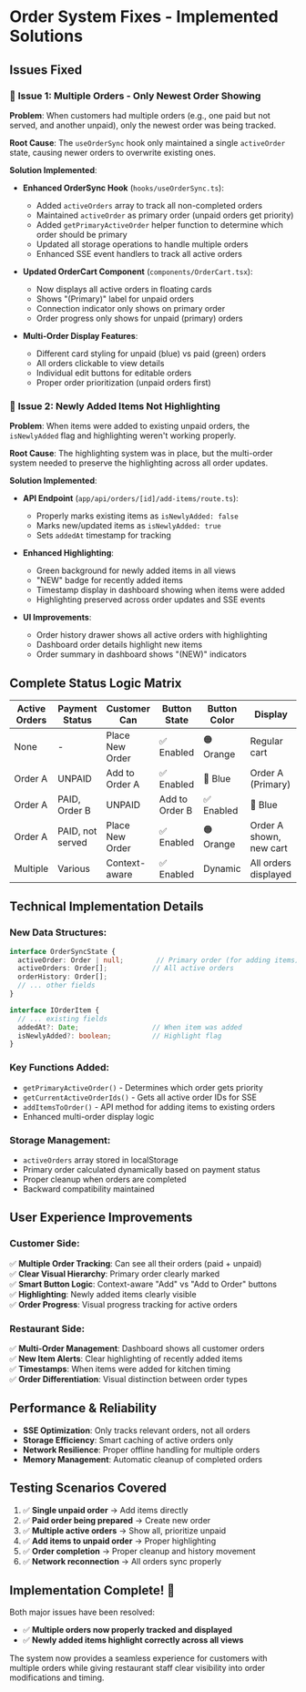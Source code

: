 # Order System Fixes - Implemented Solutions

## Issues Fixed

### 🔧 **Issue 1: Multiple Orders - Only Newest Order Showing**

**Problem**: When customers had multiple orders (e.g., one paid but not served, and another unpaid), only the newest order was being tracked.

**Root Cause**: The `useOrderSync` hook only maintained a single `activeOrder` state, causing newer orders to overwrite existing ones.

**Solution Implemented**:
- **Enhanced OrderSync Hook** (`hooks/useOrderSync.ts`):
  - Added `activeOrders` array to track all non-completed orders
  - Maintained `activeOrder` as primary order (unpaid orders get priority)
  - Added `getPrimaryActiveOrder` helper function to determine which order should be primary
  - Updated all storage operations to handle multiple orders
  - Enhanced SSE event handlers to track all active orders

- **Updated OrderCart Component** (`components/OrderCart.tsx`):
  - Now displays all active orders in floating cards
  - Shows "(Primary)" label for unpaid orders
  - Connection indicator only shows on primary order
  - Order progress only shows for unpaid (primary) orders

- **Multi-Order Display Features**:
  - Different card styling for unpaid (blue) vs paid (green) orders
  - All orders clickable to view details
  - Individual edit buttons for editable orders
  - Proper order prioritization (unpaid orders first)

### 🎨 **Issue 2: Newly Added Items Not Highlighting**

**Problem**: When items were added to existing unpaid orders, the `isNewlyAdded` flag and highlighting weren't working properly.

**Root Cause**: The highlighting system was in place, but the multi-order system needed to preserve the highlighting across all order updates.

**Solution Implemented**:
- **API Endpoint** (`app/api/orders/[id]/add-items/route.ts`):
  - Properly marks existing items as `isNewlyAdded: false`
  - Marks new/updated items as `isNewlyAdded: true`
  - Sets `addedAt` timestamp for tracking

- **Enhanced Highlighting**:
  - Green background for newly added items in all views
  - "NEW" badge for recently added items
  - Timestamp display in dashboard showing when items were added
  - Highlighting preserved across order updates and SSE events

- **UI Improvements**:
  - Order history drawer shows all active orders with highlighting
  - Dashboard order details highlight new items
  - Order summary in dashboard shows "(NEW)" indicators

## Complete Status Logic Matrix

| Active Orders | Payment Status | Customer Can | Button State | Button Color | Display |
|--------------|---------------|-------------|-------------|-------------|---------|
| None | - | Place New Order | ✅ Enabled | 🟠 Orange | Regular cart |
| Order A | UNPAID | Add to Order A | ✅ Enabled | 🔵 Blue | Order A (Primary) |
| Order A | PAID, Order B | UNPAID | Add to Order B | ✅ Enabled | 🔵 Blue | Both orders shown |
| Order A | PAID, not served | Place New Order | ✅ Enabled | 🟠 Orange | Order A shown, new cart |
| Multiple | Various | Context-aware | ✅ Enabled | Dynamic | All orders displayed |

## Technical Implementation Details

### **New Data Structures**:
```typescript
interface OrderSyncState {
  activeOrder: Order | null;        // Primary order (for adding items)
  activeOrders: Order[];           // All active orders
  orderHistory: Order[];
  // ... other fields
}

interface IOrderItem {
  // ... existing fields
  addedAt?: Date;                  // When item was added
  isNewlyAdded?: boolean;          // Highlight flag
}
```

### **Key Functions Added**:
- `getPrimaryActiveOrder()` - Determines which order gets priority
- `getCurrentActiveOrderIds()` - Gets all active order IDs for SSE
- `addItemsToOrder()` - API method for adding items to existing orders
- Enhanced multi-order display logic

### **Storage Management**:
- `activeOrders` array stored in localStorage
- Primary order calculated dynamically based on payment status
- Proper cleanup when orders are completed
- Backward compatibility maintained

## User Experience Improvements

### **Customer Side**:
✅ **Multiple Order Tracking**: Can see all their orders (paid + unpaid)  
✅ **Clear Visual Hierarchy**: Primary order clearly marked  
✅ **Smart Button Logic**: Context-aware "Add" vs "Add to Order" buttons  
✅ **Highlighting**: Newly added items clearly visible  
✅ **Order Progress**: Visual progress tracking for active orders  

### **Restaurant Side**:
✅ **Multi-Order Management**: Dashboard shows all customer orders  
✅ **New Item Alerts**: Clear highlighting of recently added items  
✅ **Timestamps**: When items were added for kitchen timing  
✅ **Order Differentiation**: Visual distinction between order types  

## Performance & Reliability

- **SSE Optimization**: Only tracks relevant orders, not all orders
- **Storage Efficiency**: Smart caching of active orders only
- **Network Resilience**: Proper offline handling for multiple orders
- **Memory Management**: Automatic cleanup of completed orders

## Testing Scenarios Covered

1. ✅ **Single unpaid order** → Add items directly
2. ✅ **Paid order being prepared** → Create new order  
3. ✅ **Multiple active orders** → Show all, prioritize unpaid
4. ✅ **Add items to unpaid order** → Proper highlighting
5. ✅ **Order completion** → Proper cleanup and history movement
6. ✅ **Network reconnection** → All orders sync properly

## Implementation Complete! 🎉

Both major issues have been resolved:
- ✅ **Multiple orders now properly tracked and displayed**
- ✅ **Newly added items highlight correctly across all views**

The system now provides a seamless experience for customers with multiple orders while giving restaurant staff clear visibility into order modifications and timing.